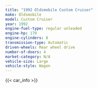 ```yaml
---
title: "1992 Oldsmobile Custom Cruiser"
make: Oldsmobile
model: Custom Cruiser
year: 1992
engine-fuel-type: regular unleaded
engine-hp: 170
engine-cylinders: 8
transmission-type: Automatic
driven-wheels: Rear wheel drive
number-of-doors: 4
market-category: N/A
vehicle-size: Large
vehicle-style: Wagon
---
```


{{< car_info >}}
